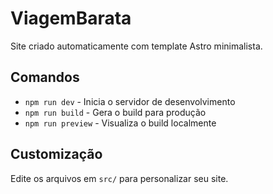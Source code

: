# ViagemBarata

Site criado automaticamente com template Astro minimalista.

## Comandos

- `npm run dev` - Inicia o servidor de desenvolvimento
- `npm run build` - Gera o build para produção
- `npm run preview` - Visualiza o build localmente

## Customização

Edite os arquivos em `src/` para personalizar seu site.
